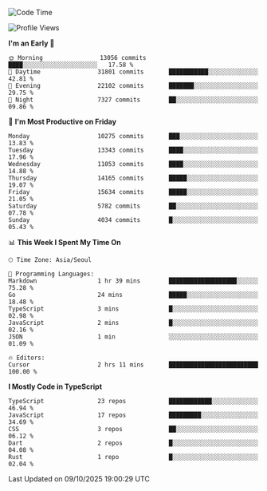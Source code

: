 <!--START_SECTION:waka-->
![Code Time](http://img.shields.io/badge/Code%20Time-8%2C344%20hrs%2024%20mins-blue)

![Profile Views](http://img.shields.io/badge/Profile%20Views-0-blue)

**I'm an Early 🐤** 

```text
🌞 Morning                13056 commits       ████░░░░░░░░░░░░░░░░░░░░░   17.58 % 
🌆 Daytime                31801 commits       ███████████░░░░░░░░░░░░░░   42.81 % 
🌃 Evening                22102 commits       ███████░░░░░░░░░░░░░░░░░░   29.75 % 
🌙 Night                  7327 commits        ██░░░░░░░░░░░░░░░░░░░░░░░   09.86 % 
```
📅 **I'm Most Productive on Friday** 

```text
Monday                   10275 commits       ███░░░░░░░░░░░░░░░░░░░░░░   13.83 % 
Tuesday                  13343 commits       ████░░░░░░░░░░░░░░░░░░░░░   17.96 % 
Wednesday                11053 commits       ████░░░░░░░░░░░░░░░░░░░░░   14.88 % 
Thursday                 14165 commits       █████░░░░░░░░░░░░░░░░░░░░   19.07 % 
Friday                   15634 commits       █████░░░░░░░░░░░░░░░░░░░░   21.05 % 
Saturday                 5782 commits        ██░░░░░░░░░░░░░░░░░░░░░░░   07.78 % 
Sunday                   4034 commits        █░░░░░░░░░░░░░░░░░░░░░░░░   05.43 % 
```


📊 **This Week I Spent My Time On** 

```text
🕑︎ Time Zone: Asia/Seoul

💬 Programming Languages: 
Markdown                 1 hr 39 mins        ███████████████████░░░░░░   75.28 % 
Go                       24 mins             █████░░░░░░░░░░░░░░░░░░░░   18.48 % 
TypeScript               3 mins              █░░░░░░░░░░░░░░░░░░░░░░░░   02.98 % 
JavaScript               2 mins              █░░░░░░░░░░░░░░░░░░░░░░░░   02.16 % 
JSON                     1 min               ░░░░░░░░░░░░░░░░░░░░░░░░░   01.09 % 

🔥 Editors: 
Cursor                   2 hrs 11 mins       █████████████████████████   100.00 % 
```

**I Mostly Code in TypeScript** 

```text
TypeScript               23 repos            ████████████░░░░░░░░░░░░░   46.94 % 
JavaScript               17 repos            █████████░░░░░░░░░░░░░░░░   34.69 % 
CSS                      3 repos             ██░░░░░░░░░░░░░░░░░░░░░░░   06.12 % 
Dart                     2 repos             █░░░░░░░░░░░░░░░░░░░░░░░░   04.08 % 
Rust                     1 repo              █░░░░░░░░░░░░░░░░░░░░░░░░   02.04 % 
```




 Last Updated on 09/10/2025 19:00:29 UTC
<!--END_SECTION:waka-->
